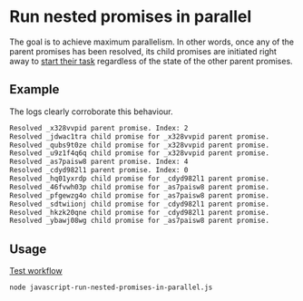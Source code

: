 # Run nested promises in parallel

The goal is to achieve maximum parallelism. In other words, once any of the parent promises has been resolved, its child promises are initiated right away to [start their task](https://stackoverflow.com/a/30823708/9599137) regardless of the state of the other parent promises.

## Example

The logs clearly corroborate this behaviour.

```sh
Resolved _x328vvpid parent promise. Index: 2
Resolved _jdwac1tra child promise for _x328vvpid parent promise.
Resolved _qubs9t0ze child promise for _x328vvpid parent promise.
Resolved _u9z1f4q6q child promise for _x328vvpid parent promise.
Resolved _as7paisw8 parent promise. Index: 4
Resolved _cdyd982l1 parent promise. Index: 0
Resolved _hq01yxrdp child promise for _cdyd982l1 parent promise.
Resolved _46fvwh03p child promise for _as7paisw8 parent promise.
Resolved _pfgewzg4o child promise for _as7paisw8 parent promise.
Resolved _sdtwiionj child promise for _cdyd982l1 parent promise.
Resolved _hkzk20qne child promise for _cdyd982l1 parent promise.
Resolved _ybawj08wg child promise for _as7paisw8 parent promise.
```

## Usage

[Test workflow](../.github/workflows/javascript-run-nested-promises-in-parallel.yml)

```sh
node javascript-run-nested-promises-in-parallel.js
```